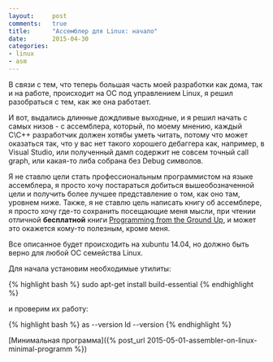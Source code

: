 ```yaml
---
layout:		post
comments:	true
title:		"Aссемблер для Linux: начало"
date:		2015-04-30
categories:
- linux
- asm
---
```


В связи с тем, что теперь большая часть моей разработки как дома, так и на работе, происходит на ОС под управлением Linux, я решил разобраться с тем, как же она работает.

И вот, выдались длинные дождливые выходные, и я решил начать с самых низов - с ассемблера, который, по моему мнению, каждый C\C++ разработчик должен хотябы уметь читать, потому что может оказаться так, что у вас нет такого хорошего дебаггера как, например, в Visual Studio, или полученный дамп содержит не совсем точный call graph, или какая-то либа собрана без Debug символов.

Я не ставлю цели стать профессиональным программистом на языке ассемблера, я просто хочу постараться добиться вышеобозначенной цели и получить более лучшее представление о том, как оно там, уровнем ниже. Также, я не ставлю цель написать книгу об ассемблере, я просто хочу где-то сохранить посещающие меня мысли, при чтении отличной **бесплатной** книги [Programming from the Ground Up](http://savannah.nongnu.org/projects/pgubook/), и может это окажется кому-то полезным, кроме меня.

Все описанное будет происходить на xubuntu 14.04, но должно быть верно для любой ОС семейства Linux.

Для начала установим необходимые утилиты:

{% highlight bash %}
sudo apt-get install build-essential
{% endhighlight %}

и проверим их работу:

{% highlight bash %}
as --version
ld --version
{% endhighlight %}

[Минимальная программа]({% post_url 2015-05-01-assembler-on-linux-minimal-programm %})
